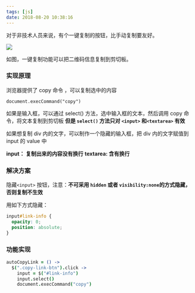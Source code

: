 ```yaml
---
tags: [js]
date: 2018-08-20 10:38:16
---
```


对于非技术人员来说，有个一键复制的按钮，比手动复制要友好。

![](http://ogbkru1bq.bkt.clouddn.com/选区_150.png)

如图，一键复制功能可以把二维码信息复制到剪切板。

### 实现原理

浏览器提供了 copy 命令 ，可以复制选中的内容

`document.execCommand("copy")`

如果是输入框，可以通过 select() 方法，选中输入框的文本，然后调用 copy 命令，将文本复制到剪切板
**但是 `select()` 方法只对 `<input>` 和`<textarea>` 有效**

如果想复制 div 内的文字，可以制作一个隐藏的输入框，把 div 内的文字赋值到 input 的 value 中

**input： 复制出来的内容没有换行**
**textarea: 含有换行**

### 解决方案

隐藏`<input>` 按钮，注意：**不可采用 `hidden` 或者 `visibility:none`的方式隐藏，否则复制不生效**

用如下方式隐藏：

```css
input#link-info {
  opacity: 0;
  position: absolute;
}
```

### 功能实现

```coffee
autoCopyLink = () ->
  $(".copy-link-btn").click ->
    input = $("#link-info")
    input.select()
    document.execCommand("copy")
```
